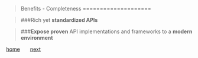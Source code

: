 > Benefits - Completeness
====================

> ###Rich yet **standardized APIs**

> ###**Expose proven** API implementations and frameworks to a **modern environment**


[home](1_welcome.md) &nbsp;&nbsp;&nbsp;&nbsp;&nbsp; [next](5_benefits_2_portability.md)




